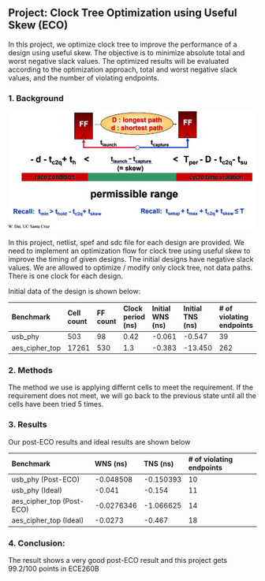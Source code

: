## Project: Clock Tree Optimization using Useful Skew (ECO)

In this project, we optimize clock tree to improve the performance of a design using useful skew. The objective is to minimize absolute total and worst negative slack values. The optimized results will be evaluated according to the optimization approach, total and worst negative slack values, and the number of violating endpoints.

### 1. Background
<img src="images/p02t1.jpg?raw=true"/>

In this project, netlist, spef and sdc file for each design are provided. We need to implement an optimization flow for clock tree using useful skew to improve the timing of given designs. The initial designs have negative slack values. We are allowed to optimize / modify only clock tree, not data paths. There is one clock for each design.

Initial data of the design is shown below:

| Benchmark     | Cell count | FF count | Clock period (ns) | Initial WNS (ns) | Initial TNS  (ns) | # of violating endpoints      |
|:------------- |:-----------|:---------|:------------------|:-----------------| :-----------------|:------------------------------|
| usb_phy       | 503        | 98       | 0.42              | -0.061           |-0.547             |  39                           | 
| aes_cipher_top| 17261      | 530      | 1.3               | -0.383           |-13.450            | 262                           | 

### 2. Methods
The method we use is applying differnt cells to meet the requirement. If the requirement does not meet, we will go back to the previous state until all the cells have been tried 5 times.


### 3. Results

Our post-ECO results and ideal results are shown below

| Benchmark                  |  WNS (ns)          |  TNS (ns)       | # of violating endpoints |
|:---------------------------|:-------------------|:----------------|:-------------------------|
| usb_phy (Post-ECO)         | -0.048508          |-0.150393        | 10                       | 
| usb_phy (Ideal)            | -0.041             |-0.154           | 11                       | 
| aes_cipher_top (Post-ECO)  | -0.0276346         |-1.066625        | 14                       | 
| aes_cipher_top (Ideal)     | -0.0273            |-0.467           | 18                       | 


### 4. Conclusion:
The result shows a very good post-ECO result and this project gets 99.2/100 points in ECE260B
